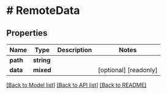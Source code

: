 # # RemoteData

## Properties

Name | Type | Description | Notes
------------ | ------------- | ------------- | -------------
**path** | **string** |  |
**data** | **mixed** |  | [optional] [readonly]

[[Back to Model list]](../../README.md#models) [[Back to API list]](../../README.md#endpoints) [[Back to README]](../../README.md)

